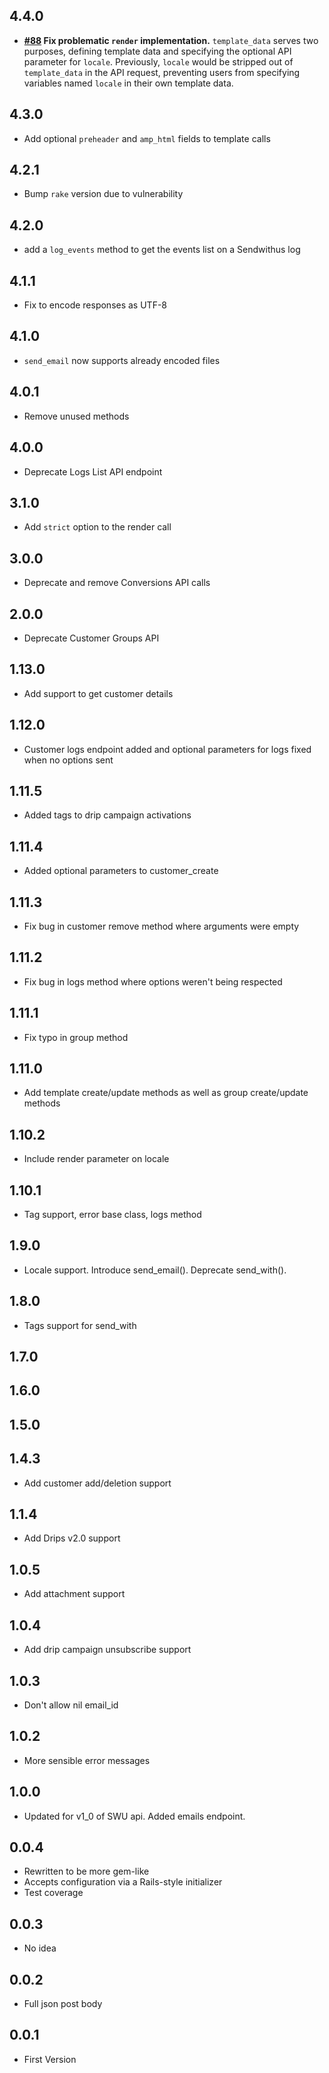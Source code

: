 ## 4.4.0
- **[#88](https://github.com/sendwithus/sendwithus_ruby/pull/88) Fix problematic `render` implementation.** `template_data` serves two purposes, defining template data and specifying the optional API parameter for `locale`. Previously, `locale` would be stripped out of `template_data` in the API request, preventing users from specifying variables named `locale` in their own template data.

## 4.3.0
- Add optional `preheader` and `amp_html` fields to template calls

## 4.2.1
- Bump `rake` version due to vulnerability

## 4.2.0
- add a `log_events` method to get the events list on a Sendwithus log

## 4.1.1
- Fix to encode responses as UTF-8

## 4.1.0
- `send_email` now supports already encoded files

## 4.0.1
- Remove unused methods

## 4.0.0
- Deprecate Logs List API endpoint

## 3.1.0
- Add `strict` option to the render call

## 3.0.0
- Deprecate and remove Conversions API calls

## 2.0.0
- Deprecate Customer Groups API

## 1.13.0
- Add support to get customer details

## 1.12.0
- Customer logs endpoint added and optional parameters for logs fixed when no options sent

## 1.11.5
- Added tags to drip campaign activations

## 1.11.4
- Added optional parameters to customer_create

## 1.11.3
- Fix bug in customer remove method where arguments were empty

## 1.11.2
- Fix bug in logs method where options weren't being respected

## 1.11.1
- Fix typo in group method

## 1.11.0
- Add template create/update methods as well as group create/update methods

## 1.10.2
- Include render parameter on locale

## 1.10.1
- Tag support, error base class, logs method

## 1.9.0
- Locale support.  Introduce send\_email().  Deprecate send\_with().

## 1.8.0
- Tags support for send\_with

## 1.7.0

## 1.6.0

## 1.5.0

## 1.4.3
- Add customer add/deletion support

## 1.1.4
- Add Drips v2.0 support

## 1.0.5
- Add attachment support

## 1.0.4
- Add drip campaign unsubscribe support

## 1.0.3
- Don't allow nil email\_id

## 1.0.2
- More sensible error messages

## 1.0.0
- Updated for v1\_0 of SWU api. Added emails endpoint.

## 0.0.4
- Rewritten to be more gem-like
- Accepts configuration via a Rails-style initializer
- Test coverage

## 0.0.3
- No idea

## 0.0.2
- Full json post body

## 0.0.1
- First Version

